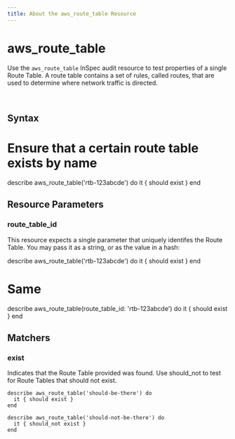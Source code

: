 ```yaml
---
title: About the aws_route_table Resource
---
```


# aws_route_table

Use the `aws_route_table` InSpec audit resource to test properties of a single Route Table. A route table contains a set of rules, called routes, that are used to determine where network traffic is directed.

<br>

## Syntax

  # Ensure that a certain route table exists by name
  describe aws_route_table('rtb-123abcde') do
    it { should exist }
  end

## Resource Parameters

### route_table_id

This resource expects a single parameter that uniquely identifes the Route Table.  You may pass it as a string, or as the value in a hash:

  describe aws_route_table('rtb-123abcde') do
    it { should exist }
  end
  # Same
  describe aws_route_table(route_table_id: 'rtb-123abcde') do
    it { should exist }
  end

## Matchers

### exist

Indicates that the Route Table provided was found.  Use should_not to test for Route Tables that should not exist.

    describe aws_route_table('should-be-there') do
      it { should exist }
    end

    describe aws_route_table('should-not-be-there') do
      it { should_not exist }
    end
